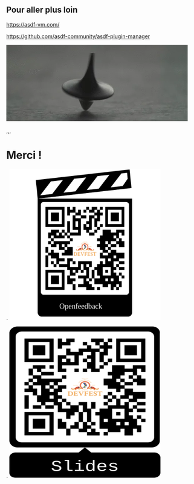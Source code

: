 ## Pour aller plus loin

<https://asdf-vm.com/>

<https://github.com/asdf-community/asdf-plugin-manager>

<img src="assets/img/inception.webp" alt="Inception">

<!-- |Alternatives - Projets similaires||
|---|---|
|<https://github.com/jdx/rtx>|🦀|
|<https://devenv.sh>|#nix|
-->

,,,

# Merci !

. <!-- .element: class="float_left" --> <img src="assets/img/openfeedback.svg"  height="400" width="400" alt="QR code Openfeedback">

. <!-- .element: class="float_right" --> <img src="assets/img/slides_link.svg"  height="400" width="400" alt="QR code slides">
